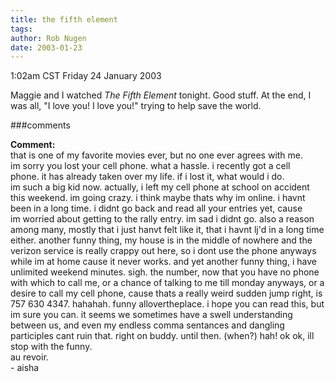 ```yaml
---
title: the fifth element
tags: 
author: Rob Nugen
date: 2003-01-23
---
```


<p class=date>1:02am CST Friday 24 January 2003</p>

<p>Maggie and I watched <em>The Fifth Element</em> tonight.  Good
stuff.  At the end, I was all, "I love you!  I love you!" trying to
help save the world.</p>

###comments

<p><b>Comment:</b>
<br>that is one of my favorite movies ever, but no one ever agrees with me. <br>
im sorry you lost your cell phone. what a hassle. i recently got a cell <br>
phone. it has already taken over my life. if i lost it, what would i do.<br>
im such a big kid now. actually, i left my cell phone at school on accident<br>
this weekend. im going crazy. i think maybe thats why im online. i havnt <br>
been in a long time. i didnt go back and read all your entries yet, cause <br>
im worried about getting to the rally entry. im sad i didnt go. also a reason among many, mostly that i just hanvt felt like it, that i havnt lj'd in a long time either. another funny thing, my house is in the middle of nowhere and the verizon service is really crappy out here, so i dont use the phone anyways while im at home cause it never works. and yet another funny thing, i have <br>
unlimited weekend minutes. sigh. the number, now that you have no phone with which to call me, or a chance of talking to me till monday anyways, or a desire to call my cell phone, cause thats a really weird sudden jump right, is 757 630 4347. hahahah. funny allovertheplace. i hope you can read this, but im sure you can. it seems we sometimes have a swell understanding between us, and even my endless comma sentances and dangling participles cant ruin that. right on buddy. until then. (when?) hah! ok ok, ill stop with the funny. <br>
au revoir.<br>
- aisha<br>
